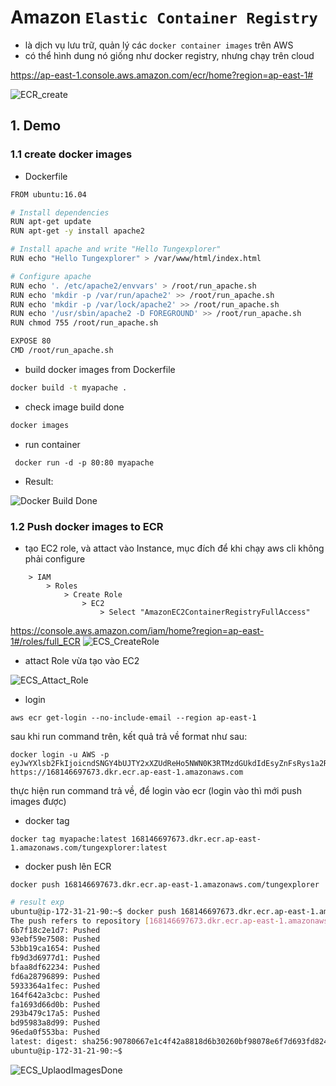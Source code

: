 # Amazon `Elastic Container Registry`
- là dịch vụ lưu trữ, quản lý các `docker container images` trên AWS
- có thể hình dung nó giống như docker registry, nhưng chạy trên cloud

https://ap-east-1.console.aws.amazon.com/ecr/home?region=ap-east-1#

![ECR_create](https://tungexplorer.s3.ap-southeast-1.amazonaws.com/aws/ecs/ECR_create.PNG)

## 1. Demo
### 1.1 create docker images
- Dockerfile
```bash
FROM ubuntu:16.04

# Install dependencies
RUN apt-get update
RUN apt-get -y install apache2

# Install apache and write "Hello Tungexplorer" 
RUN echo "Hello Tungexplorer" > /var/www/html/index.html

# Configure apache
RUN echo '. /etc/apache2/envvars' > /root/run_apache.sh
RUN echo 'mkdir -p /var/run/apache2' >> /root/run_apache.sh
RUN echo 'mkdir -p /var/lock/apache2' >> /root/run_apache.sh
RUN echo '/usr/sbin/apache2 -D FOREGROUND' >> /root/run_apache.sh
RUN chmod 755 /root/run_apache.sh

EXPOSE 80
CMD /root/run_apache.sh
```
- build docker images from Dockerfile
```bash
docker build -t myapache .
```
- check image build done
```bash
docker images
```
- run container
```
 docker run -d -p 80:80 myapache
```
- Result:   

![Docker Build Done](https://tungexplorer.s3.ap-southeast-1.amazonaws.com/aws/ecs/ECR_build_docker_done.PNG)

### 1.2 Push docker images to ECR
- tạo EC2 role, và attact vào Instance, mục đích để khi chạy aws cli không phải configure   
```
    > IAM
        > Roles
            > Create Role
                > EC2
                    > Select "AmazonEC2ContainerRegistryFullAccess" 
```
https://console.aws.amazon.com/iam/home?region=ap-east-1#/roles/full_ECR
![ECS_CreateRole](https://tungexplorer.s3.ap-southeast-1.amazonaws.com/aws/ecs/ECS_CreateRole.PNG)

- attact Role vừa tạo vào EC2   

![ECS_Attact_Role](https://tungexplorer.s3.ap-southeast-1.amazonaws.com/aws/ecs/ECS_Attact_Role.PNG)
- login
```
aws ecr get-login --no-include-email --region ap-east-1
```
sau khi run command trên, kết quả trả về format như sau:
```
docker login -u AWS -p eyJwYXlsb2FkIjoicndSNGY4bUJTY2xXZUdReHo5NWN0K3RTMzdGUkdIdEsyZnFsRys1a2RaMlFDL0JyNk5JNHpMLzNbTBUSXJuQUFhdUdlQT09IiwidmVyc2lvbiI6IjIiLCJ0eXBlIjoiREFUQV9LRVkiLCJleHBpcmF0aW9uIjoxNTc5OTc2MjEzfQ== https://168146697673.dkr.ecr.ap-east-1.amazonaws.com
```
thực hiện run command trả về, để login vào ecr (login vào thì mới push images được)
- docker tag
```
docker tag myapache:latest 168146697673.dkr.ecr.ap-east-1.amazonaws.com/tungexplorer:latest
```
- docker push lên ECR
```
docker push 168146697673.dkr.ecr.ap-east-1.amazonaws.com/tungexplorer
```
```bash
# result exp
ubuntu@ip-172-31-21-90:~$ docker push 168146697673.dkr.ecr.ap-east-1.amazonaws.com/tungexplorer
The push refers to repository [168146697673.dkr.ecr.ap-east-1.amazonaws.com/tungexplorer]
6b7f18c2e1d7: Pushed 
93ebf59e7508: Pushed 
53bb19ca1654: Pushed 
fb9d3d6977d1: Pushed 
bfaa8df62234: Pushed 
fd6a28796899: Pushed 
5933364a1fec: Pushed 
164f642a3cbc: Pushed 
fa1693d66d0b: Pushed 
293b479c17a5: Pushed 
bd95983a8d99: Pushed 
96eda0f553ba: Pushed 
latest: digest: sha256:90780667e1c4f42a8818d6b30260bf98078e6f7d693fd8245b2be4cab83bc216 size: 2816
ubuntu@ip-172-31-21-90:~$ 
```
![ECS_UplaodImagesDone](https://tungexplorer.s3.ap-southeast-1.amazonaws.com/aws/ecs/ECS_uploadImagesDone.PNG)